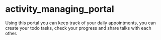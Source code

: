 # activity_managing_portal
Using this portal you can keep track of your daily appointments, you can create your todo tasks, check your progress and share talks with each other.
